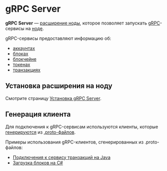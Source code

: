 # gRPC Server

**gRPC Server** — [расширение ноды](/ru/waves-node/extensions), которое позволяет запускать [gRPC](https://en.wikipedia.org/wiki/GRPC)-сервисы на [ноде](/ru/blockchain/node).

gRPC-сервисы предоставляют информацию об:

* [аккаунтах](/ru/blockchain/account)
* [блоках](/ru/blockchain/block)
* [блокчейне](/ru/blockchain/blockchain)
* [токенах](/ru/blockchain/token)
* [транзакциях](/ru/blockchain/transaction)

## Установка расширения на ноду

Смотрите страницу [Установка gRPC Server](/ru/waves-node/extensions/grpc-server/grpc-server-installation).

## Генерация клиента

Для подключения к gRPC-сервисам используются клиенты, которые [генерируются](https://grpc.io/docs/tutorials/) из [.proto-файлов](https://github.com/wavesplatform/protobuf-schemas).

Примеры использования gRPC-клиентов, сгенерированных из .proto-файлов:

* [Подключения к сервису транзакций на Java](https://github.com/wavesplatform/WavesJ/blob/master/examples/src/main/java/GRPCTest.java)
* [Загрузка блоков на C#](https://github.com/wavesplatform/WavesCS/blob/master/WavesCSTests/ProtobufTest.cs)
